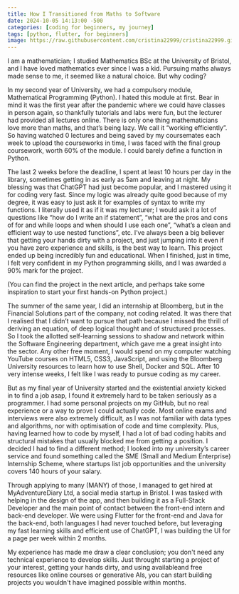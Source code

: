 ```yaml
---
title: How I Transitioned from Maths to Software  
date: 2024-10-05 14:13:00 -500
categories: [coding for beginners, my journey]
tags: [python, flutter, for beginners]
image: https://raw.githubusercontent.com/cristina22999/cristina22999.github.io/refs/heads/assets/img/python.jpg
---
```





I am a mathematician; I studied Mathematics BSc at the University of Bristol, and I have loved mathematics ever since I was a kid. Pursuing maths always made sense to me, it seemed like a natural choice. But why coding?

In my second year of University, we had a compulsory module, Mathematical Programming (Python). I hated this module at first. Bear in mind it was the first year after the pandemic where we could have classes in person again, so thankfully tutorials and labs were fun, but the lecturer had provided all lectures online. There is only one thing mathematicians love more than maths, and that’s being lazy. We call it “working efficiently”. So having watched 0 lectures and being saved by my coursemates each week to upload the courseworks in time, I was faced with the final group coursework, worth 60% of the module. I could barely define a function in Python. 

The last 2 weeks before the deadline, I spent at least 10 hours per day in the library, sometimes getting in as early as 5am and leaving at night. My blessing was that ChatGPT had just become popular, and I mastered using it for coding very fast. Since my logic was already quite good because of my degree, it was easy to just ask it for examples of syntax to write my functions. I literally used it as if it was my lecturer; I would ask it a lot of questions like “how do I write an if statement”, “what are the pros and cons of for and while loops and when should I use each one”, “what’s a clean and efficient way to use nested functions”, etc. I’ve always been a big believer that getting your hands dirty with a project, and just jumping into it even if you have zero experience and skills, is the best way to learn. This project ended up being incredibly fun and educational. When I finished, just in time, I felt very confident in my Python programming skills, and I was awarded a 90% mark for the project. 

(You can find the project in the next article, and perhaps take some inspiration to start your first hands-on Python project.)

The summer of the same year, I did an internship at Bloomberg, but in the Financial Solutions part of the company, not coding related. It was there that I realised that I didn’t want to pursue that path because I missed the thrill of deriving an equation, of deep logical thought and of structured processes. So I took the allotted self-learning sessions to shadow and network within the Software Engineering department, which gave me a great insight into the sector. Any other free moment, I would spend on my computer watching YouTube courses on HTML5, CSS3, JavaScript, and using the Bloomberg University resources to learn how to use Shell, Docker and SQL. After 10 very intense weeks, I felt like I was ready to pursue coding as my career. 

But as my final year of University started and the existential anxiety kicked in to find a job asap, I found it extremely hard to be taken seriously as a programmer. I had some personal projects on my GitHub, but no real experience or a way to prove I could actually code. Most online exams and interviews were also extremely difficult, as I was not familiar with data types and algorithms, nor with optimisation of code and time complexity. Plus, having learned how to code by myself, I had a lot of bad coding habits and structural mistakes that usually blocked me from getting a position. I decided I had to find a different method; I looked into my university’s career service and found something called the SME (Small and Medium Enterprise) Internship Scheme, where startups list job opportunities and the university covers 140 hours of your salary. 

Through applying to many (MANY) of those, I managed to get hired at MyAdventureDiary Ltd, a social media startup in Bristol. I was tasked with helping in the design of the app, and then building it as a Full-Stack Developer and the main point of contact between the front-end intern and back-end developer. We were using Flutter for the front-end and Java for the back-end, both languages I had never touched before, but leveraging my fast learning skills and efficient use of ChatGPT, I was building the UI for a page per week within 2 months. 

My experience has made me draw a clear conclusion; you don't need any technical experience to develop skills. Just throught starting a project of your interest, getting your hands dirty, and using availableand free resources like online courses or generative AIs, you can start building projects you wouldn't have imagined possible within months.